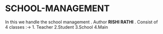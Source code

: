 # SCHOOL-MANAGEMENT
In this we handle the school management .
Author **RISHI RATHI** .
Consist of 4 classes :-> 1. Teacher 2.Student 3.School 4.Main
